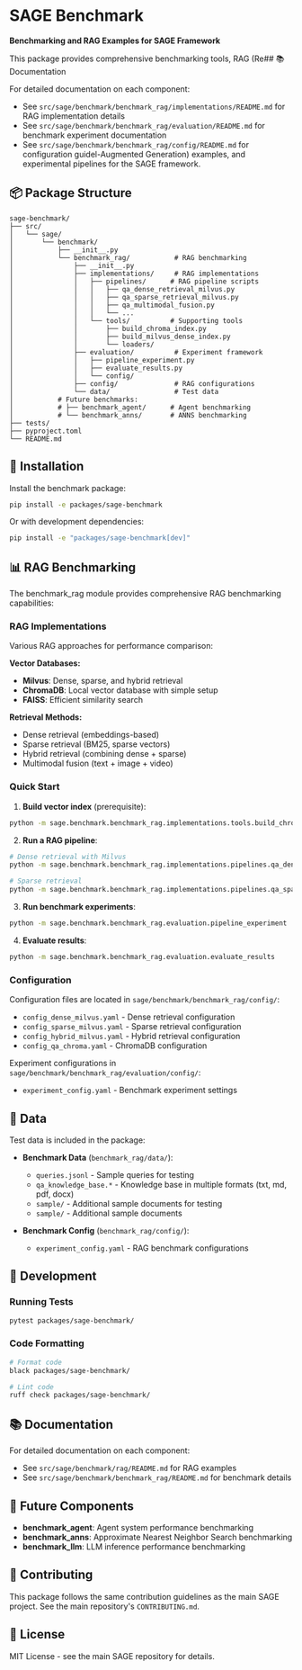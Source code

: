 # SAGE Benchmark

**Benchmarking and RAG Examples for SAGE Framework**

This package provides comprehensive benchmarking tools, RAG (Re## 📚 Documentation

For detailed documentation on each component:

- See `src/sage/benchmark/benchmark_rag/implementations/README.md` for RAG implementation details
- See `src/sage/benchmark/benchmark_rag/evaluation/README.md` for benchmark experiment documentation
- See `src/sage/benchmark/benchmark_rag/config/README.md` for configuration guidel-Augmented Generation) examples, and experimental pipelines for the SAGE framework.

## 📦 Package Structure

```
sage-benchmark/
├── src/
│   └── sage/
│       └── benchmark/
│           ├── __init__.py
│           └── benchmark_rag/           # RAG benchmarking
│               ├── __init__.py
│               ├── implementations/     # RAG implementations
│               │   ├── pipelines/      # RAG pipeline scripts
│               │   │   ├── qa_dense_retrieval_milvus.py
│               │   │   ├── qa_sparse_retrieval_milvus.py
│               │   │   ├── qa_multimodal_fusion.py
│               │   │   └── ...
│               │   └── tools/          # Supporting tools
│               │       ├── build_chroma_index.py
│               │       ├── build_milvus_dense_index.py
│               │       └── loaders/
│               ├── evaluation/          # Experiment framework
│               │   ├── pipeline_experiment.py
│               │   ├── evaluate_results.py
│               │   └── config/
│               ├── config/              # RAG configurations
│               └── data/                # Test data
│           # Future benchmarks:
│           # ├── benchmark_agent/      # Agent benchmarking
│           # └── benchmark_anns/       # ANNS benchmarking
├── tests/
├── pyproject.toml
└── README.md
```

## 🚀 Installation

Install the benchmark package:

```bash
pip install -e packages/sage-benchmark
```

Or with development dependencies:

```bash
pip install -e "packages/sage-benchmark[dev]"
```

## 📊 RAG Benchmarking

The benchmark_rag module provides comprehensive RAG benchmarking capabilities:

### RAG Implementations

Various RAG approaches for performance comparison:

**Vector Databases:**
- **Milvus**: Dense, sparse, and hybrid retrieval
- **ChromaDB**: Local vector database with simple setup
- **FAISS**: Efficient similarity search

**Retrieval Methods:**
- Dense retrieval (embeddings-based)
- Sparse retrieval (BM25, sparse vectors)
- Hybrid retrieval (combining dense + sparse)
- Multimodal fusion (text + image + video)

### Quick Start

1. **Build vector index** (prerequisite):
```bash
python -m sage.benchmark.benchmark_rag.implementations.tools.build_chroma_index
```

2. **Run a RAG pipeline**:
```bash
# Dense retrieval with Milvus
python -m sage.benchmark.benchmark_rag.implementations.pipelines.qa_dense_retrieval_milvus

# Sparse retrieval
python -m sage.benchmark.benchmark_rag.implementations.pipelines.qa_sparse_retrieval_milvus
```

3. **Run benchmark experiments**:
```bash
python -m sage.benchmark.benchmark_rag.evaluation.pipeline_experiment
```

4. **Evaluate results**:
```bash
python -m sage.benchmark.benchmark_rag.evaluation.evaluate_results
```

### Configuration

Configuration files are located in `sage/benchmark/benchmark_rag/config/`:

- `config_dense_milvus.yaml` - Dense retrieval configuration
- `config_sparse_milvus.yaml` - Sparse retrieval configuration
- `config_hybrid_milvus.yaml` - Hybrid retrieval configuration
- `config_qa_chroma.yaml` - ChromaDB configuration

Experiment configurations in `sage/benchmark/benchmark_rag/evaluation/config/`:
- `experiment_config.yaml` - Benchmark experiment settings

## 📖 Data

Test data is included in the package:

- **Benchmark Data** (`benchmark_rag/data/`):
  - `queries.jsonl` - Sample queries for testing
  - `qa_knowledge_base.*` - Knowledge base in multiple formats (txt, md, pdf, docx)
  - `sample/` - Additional sample documents for testing
  - `sample/` - Additional sample documents

- **Benchmark Config** (`benchmark_rag/config/`):
  - `experiment_config.yaml` - RAG benchmark configurations

## 🔧 Development

### Running Tests

```bash
pytest packages/sage-benchmark/
```

### Code Formatting

```bash
# Format code
black packages/sage-benchmark/

# Lint code
ruff check packages/sage-benchmark/
```

## 📚 Documentation

For detailed documentation on each component:

- See `src/sage/benchmark/rag/README.md` for RAG examples
- See `src/sage/benchmark/benchmark_rag/README.md` for benchmark details

## 🔮 Future Components

- **benchmark_agent**: Agent system performance benchmarking
- **benchmark_anns**: Approximate Nearest Neighbor Search benchmarking
- **benchmark_llm**: LLM inference performance benchmarking

## 🤝 Contributing

This package follows the same contribution guidelines as the main SAGE project. See the main repository's `CONTRIBUTING.md`.

## 📄 License

MIT License - see the main SAGE repository for details.
